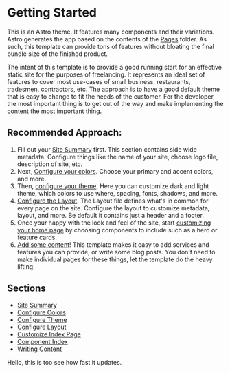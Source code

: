 # Getting Started

This is an Astro theme. It features many components and their variations. Astro generates the app based on the contents of the [Pages](../src/pages/) folder. As such, this template can provide tons of features without bloating the final bundle size of the finished product.

The intent of this template is to provide a good running start for an effective static site for the purposes of freelancing. It represents an ideal set of features to cover most use-cases of small business, restaurants, tradesmen, contractors, etc. The approach is to have a good default theme that is easy to change to fit the needs of the customer. For the developer, the most important thing is to get out of the way and make implementing the content the most important thing.

## Recommended Approach:
1) Fill out your [Site Summary](../documentation/Site%20Summary.md) first. This section contains side wide metadata. Configure things like the name of your site, choose logo file, description of site, etc.
2) Next, [Configure your colors](/Configure%20Theme.md). Choose your primary and accent colors, and more.
3) Then, [configure your theme](/Configure%20Theme.md). Here you can customize dark and light theme, which colors to use where, spacing, fonts, shadows, and more.
4) [Configure the Layout](/Configure%20Layout.md). The Layout file defines what's in common for every page on the site. Configure the layout to customize metadata, layout, and more. Be default it contains just a header and a footer. 
5) Once your happy with the look and feel of the site, start [customizing your home page](/Customize%20Index%20Page.md) by choosing components to include such as a hero or feature cards.
6) [Add some content](/Writing%20Content.md)! This template makes it easy to add services and features you can provide, or write some blog posts. You don't need to make individual pages for these things, let the template do the heavy lifting.


## Sections
- [Site Summary](../documentation/Site%20Summary.md)
- [Configure Colors](./Configure%20Colors.md)
- [Configure Theme](./Configure%20Theme.md) 
- [Configure Layout](/Configure%20Layout.md)
- [Customize Index Page](/Customize%20Index%20Page.md)
- [Component Index](/Components.md)
- [Writing Content](/Writing%20Content.md)

Hello, this is too see how fast it updates.
